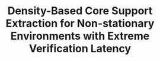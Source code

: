 ---
layout: publication
authors: 'R. S. Ferreira, B. M. A. d. Silva, W. Teixeira, G. Zimbrao, and L. Alvim'
title: 'Density-Based Core Support Extraction for Non-stationary Environments with Extreme Verification Latency'
year: '2018'
conference: 'Brazilian Conference on Intelligent Systems'
---